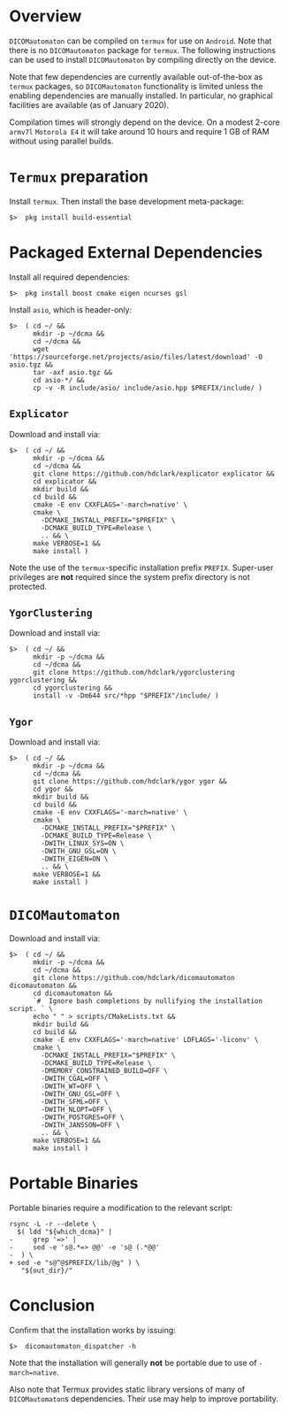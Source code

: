 
# Overview

`DICOMautomaton` can be compiled on `termux` for use on `Android`. Note that there is no `DICOMautomaton` package for
`termux`. The following instructions can be used to install `DICOMautomaton` by compiling directly on the device. 

Note that few dependencies are currently available out-of-the-box as `termux` packages, so `DICOMautomaton`
functionality is limited unless the enabling dependencies are manually installed. In particular, no graphical facilities
are available (as of January 2020).

Compilation times will strongly depend on the device. On a modest 2-core `armv7l` `Motorola E4` it will take around 10
hours and require 1 GB of RAM without using parallel builds.

# `Termux` preparation

Install `termux`. Then install the base development meta-package:

    $>  pkg install build-essential

# Packaged External Dependencies

Install all required dependencies:

    $>  pkg install boost cmake eigen ncurses gsl

Install `asio`, which is header-only:

    $>  ( cd ~/ &&
          mkdir -p ~/dcma &&
          cd ~/dcma &&
          wget 'https://sourceforge.net/projects/asio/files/latest/download' -O asio.tgz &&
          tar -axf asio.tgz &&
          cd asio-*/ &&
          cp -v -R include/asio/ include/asio.hpp $PREFIX/include/ )

## `Explicator`

Download and install via:

    $>  ( cd ~/ &&
          mkdir -p ~/dcma &&
          cd ~/dcma &&
          git clone https://github.com/hdclark/explicator explicator &&
          cd explicator &&
          mkdir build &&
          cd build &&
          cmake -E env CXXFLAGS='-march=native' \
          cmake \
            -DCMAKE_INSTALL_PREFIX="$PREFIX" \
            -DCMAKE_BUILD_TYPE=Release \
            .. && \
          make VERBOSE=1 &&
          make install )

Note the use of the `termux`-specific installation prefix `PREFIX`. Super-user privileges are **not** required since the
system prefix directory is not protected.

## `YgorClustering`

Download and install via:

    $>  ( cd ~/ &&
          mkdir -p ~/dcma &&
          cd ~/dcma &&
          git clone https://github.com/hdclark/ygorclustering ygorclustering &&
          cd ygorclustering &&
          install -v -Dm644 src/*hpp "$PREFIX"/include/ )

## `Ygor`

Download and install via:

    $>  ( cd ~/ &&
          mkdir -p ~/dcma &&
          cd ~/dcma &&
          git clone https://github.com/hdclark/ygor ygor &&
          cd ygor &&
          mkdir build &&
          cd build &&
          cmake -E env CXXFLAGS='-march=native' \
          cmake \
            -DCMAKE_INSTALL_PREFIX="$PREFIX" \
            -DCMAKE_BUILD_TYPE=Release \
            -DWITH_LINUX_SYS=ON \
            -DWITH_GNU_GSL=ON \
            -DWITH_EIGEN=ON \
            .. && \
          make VERBOSE=1 &&
          make install )


# `DICOMautomaton`

Download and install via:

    $>  ( cd ~/ &&
          mkdir -p ~/dcma &&
          cd ~/dcma &&
          git clone https://github.com/hdclark/dicomautomaton dicomautomaton &&
          cd dicomautomaton &&
          `#  Ignore bash completions by nullifying the installation script. ` \
          echo " " > scripts/CMakeLists.txt &&
          mkdir build &&
          cd build &&
          cmake -E env CXXFLAGS='-march=native' LDFLAGS='-liconv' \
          cmake \
            -DCMAKE_INSTALL_PREFIX="$PREFIX" \
            -DCMAKE_BUILD_TYPE=Release \
            -DMEMORY_CONSTRAINED_BUILD=OFF \
            -DWITH_CGAL=OFF \
            -DWITH_WT=OFF \
            -DWITH_GNU_GSL=OFF \
            -DWITH_SFML=OFF \
            -DWITH_NLOPT=OFF \
            -DWITH_POSTGRES=OFF \
            -DWITH_JANSSON=OFF \
            .. && \
          make VERBOSE=1 &&
          make install )


# Portable Binaries

Portable binaries require a modification to the relevant script:

    rsync -L -r --delete \
      $( ldd "${which_dcma}" | 
    -     grep '=>' | 
    -     sed -e 's@.*=> @@' -e 's@ (.*@@' 
    -  ) \
    + sed -e "s@^@$PREFIX/lib/@g" ) \
       "${out_dir}/"


# Conclusion

Confirm that the installation works by issuing:

    $>  dicomautomaton_dispatcher -h

Note that the installation will generally **not** be portable due to use of `-march=native`.

Also note that Termux provides static library versions of many of `DICOMautomaton`s dependencies.
Their use may help to improve portability.


